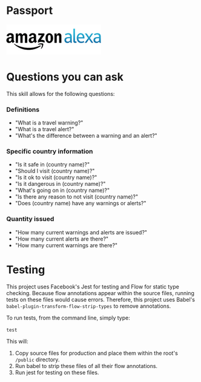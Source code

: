 # Passport

![Amazon Alexa logo](./docs/amazon_alexa_logo.jpg)

# Questions you can ask

This skill allows for the following questions:

### Definitions
- "What is a travel warning?"
- "What is a travel alert?"
- "What's the difference between a warning and an alert?"

### Specific country information

- "Is it safe in (country name)?"
- "Should I visit (country name)?"
- "Is it ok to visit (country name)?"
- "Is it dangerous in (country name)?"
- "What's going on in (country name)?"
 - "Is there any reason to not visit (country name)?"
- "Does (country name) have any warnings or alerts?"

### Quantity issued

- "How many current warnings and alerts are issued?"
- "How many current alerts are there?"
- "How many current warnings are there?"

# Testing

This project uses Facebook's Jest for testing and Flow for static type checking. Because flow annotations appear within the source files, running tests on these files would cause errors. Therefore, this project uses Babel's `babel-plugin-transform-flow-strip-types` to remove annotations.

To run tests, from the command line, simply type:

`test`

This will:

1. Copy source files for production and place them within the root's `/public` directory.
2. Run babel to strip these files of all their flow annotations.
3. Run jest for testing on these files.
